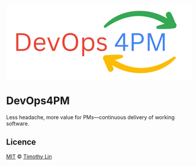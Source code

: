 ![DevOps4PM](/public/static/images/DevOps4PM-logo.png)

# DevOps4PM

Less headache, more value for PMs—continuous delivery of working software.

## Licence

[MIT](https://github.com/timlrx/tailwind-nextjs-starter-blog/blob/main/LICENSE) © [Timothy Lin](https://www.timlrx.com)

